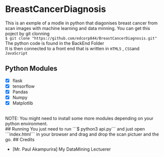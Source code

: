 # BreastCancerDiagnosis
This is an exmple of a modle in python that diagonises breast cancer from scan images with machine learning and data minning.
You can get this poject by git clonning </br>
```$ git clone "https://github.com/edcorp844/BreastCancerDiagnosis.git"```
</br>
The python code is found in the BackEnd Folder</br>
It is then connected to a front end that is written in `HTML5` , `CSS`and `JavaScript`</br>
## Python Modules
- [x] flask
- [X] tensorflow
- [X] Pandas
- [X] Numpy
- [X] Matplotlib 
</br>
NOTE: You might need to install some more modules depending on your python environment.
</br>
## Running
You just need to run ```$ python3 api.py``` and just open ```index.html``` in your browser and drag and drop the scan  pictuer and the go.
## Credits

* [Mr. Paul Akampurira] My DataMining Lectuerer
